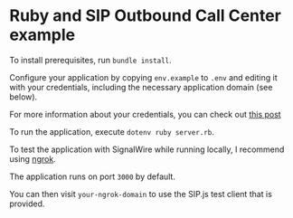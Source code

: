 # Ruby and SIP Outbound Call Center example

To install prerequisites, run `bundle install`.

Configure your application by copying `env.example` to `.env` and editing it with your credentials, including the necessary application domain (see below).

For more information about your credentials, you can check out [this post](https://signalwire.com/resources/guides/laml-rest-api)

To run the application, execute `dotenv ruby server.rb`.

To test the application with SignalWire while running locally, I recommend using [ngrok](https://ngrok.com/).

The application runs on port `3000` by default.

You can then visit `your-ngrok-domain` to use the SIP.js test client that is provided.